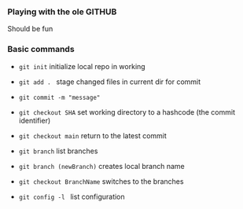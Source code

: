 ### Playing with the ole GITHUB

Should be fun

### Basic commands

* `git init` initialize local repo in working
* `git add . ` stage changed files in current dir for commit
* `git commit -m "message"`
* `git checkout SHA` set working directory to a hashcode (the commit identifier)
* `git checkout main` return to the latest commit
* `git branch` list branches
* `git branch (newBranch)` creates local branch name
* `git checkout BranchName` switches to the branches


* `git config -l ` list configuration
